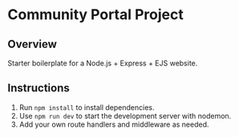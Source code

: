# Community Portal Project

## Overview

Starter boilerplate for a Node.js + Express + EJS website.

## Instructions

1. Run `npm install` to install dependencies.
2. Use `npm run dev` to start the development server with nodemon.
3. Add your own route handlers and middleware as needed.